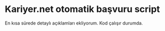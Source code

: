# Kariyer.net otomatik başvuru script

En kısa sürede detaylı açıklamları ekliyorum. Kod çalışır durumda.